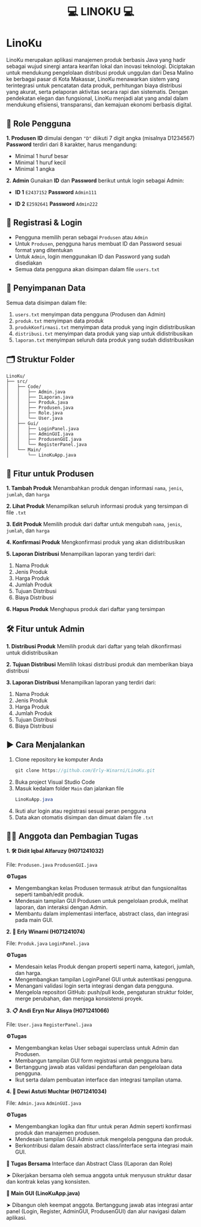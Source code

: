 <h1 align="center"> 💻 LINOKU 💻 </h1> <p align="center"> </p>

# LinoKu
LinoKu merupakan aplikasi manajemen produk berbasis Java yang hadir sebagai wujud sinergi antara kearifan lokal dan inovasi teknologi. Diciptakan untuk mendukung pengelolaan distribusi produk unggulan dari Desa Malino ke berbagai pasar di Kota Makassar, LinoKu menawarkan sistem yang terintegrasi untuk pencatatan data produk, perhitungan biaya distribusi yang akurat, serta pelaporan aktivitas secara rapi dan sistematis. Dengan pendekatan elegan dan fungsional, LinoKu menjadi alat yang andal dalam mendukung efisiensi, transparansi, dan kemajuan ekonomi berbasis digital.


## 🔑 Role Pengguna
**1. Produsen**
**ID** dimulai dengan `"D"` diikuti 7 digit angka (misalnya D1234567)
**Password** terdiri dari 8 karakter, harus mengandung:
* Minimal 1 huruf besar
* Minimal 1 huruf kecil
* Minimal 1 angka

**2. Admin**
Gunakan **ID** dan **Password** berikut untuk login sebagai Admin:

* **ID 1**  `E2437152` **Password** `Admin111`

* **ID 2**  `E2592641` **Password** `Admin222`

## 📝 Registrasi & Login
* Pengguna memilih peran sebagai `Produsen` atau `Admin`
* Untuk `Produsen`, pengguna harus membuat ID dan Password sesuai format yang ditentukan
* Untuk `Admin`, login menggunakan ID dan Password yang sudah disediakan
* Semua data pengguna akan disimpan dalam file `users.txt `

## 💾 Penyimpanan Data
Semua data disimpan dalam file:
1. `users.txt` menyimpan data pengguna (Produsen dan Admin)
2. `produk.txt` menyimpan data produk 
3. `produkKonfirmasi.txt` menyimpan data produk yang ingin didistribusikan
4. `distribusi.txt` menyimpan data produk yang siap untuk didistribusikan
5. `laporan.txt` menyimpan seluruh data produk yang sudah didistribusikan
   
## 🗂️ Struktur Folder
```
LinoKu/
├── src/
│   ├── Code/
│   │   ├── Admin.java
│   │   ├── ILaporan.java
│   │   ├── Produk.java
│   │   ├── Produsen.java
│   │   ├── Role.java
│   │   └── User.java
│   ├── Gui/
│   │   ├── LoginPanel.java
│   │   ├── AdminGUI.java
│   │   ├── ProdusenGUI.java
│   │   └── RegisterPanel.java
│   └── Main/
│       └── LinoKuApp.java

```
    
## 👤 Fitur untuk Produsen
**1. Tambah Produk**
Menambahkan produk dengan informasi `nama`, `jenis`, `jumlah`, dan `harga`

**2. Lihat Produk**
Menampilkan seluruh informasi produk yang tersimpan di file `.txt`

**3. Edit Produk**
Memilih produk dari daftar untuk mengubah `nama`, `jenis`, `jumlah`, dan `harga`

**4. Konfirmasi Produk**
Mengkonfirmasi produk yang akan didistribusikan

**5. Laporan Distribusi**
Menampilkan laporan yang terdiri dari:
1. Nama Produk
2. Jenis Produk
3. Harga Produk
4. Jumlah Produk
5. Tujuan Distribusi
6. Biaya Distribusi

**6. Hapus Produk**
Menghapus produk dari daftar yang tersimpan

## 🛠️ Fitur untuk Admin
**1. Distribusi Produk**
Memilih produk dari daftar yang telah dikonfirmasi untuk didistribusikan

**2. Tujuan Distribusi**
Memilih lokasi distribusi produk dan memberikan biaya distribusi

**3. Laporan Distribusi**
Menampilkan laporan yang terdiri dari:
1. Nama Produk
2. Jenis Produk
3. Harga Produk
4. Jumlah Produk
5. Tujuan Distribusi
6. Biaya Distribusi

## ▶️ Cara Menjalankan
1. Clone repository ke komputer Anda
   ```Java
   git clone https://github.com/Erly-Winarni/LinoKu.git
   ```
2. Buka project Visual Studio Code
3. Masuk kedalam folder `Main` dan jalankan file
   ```Java
   LinoKuApp.java
   ```
4. Ikuti alur login atau registrasi sesuai peran pengguna
5. Data akan otomatis disimpan dan dimuat dalam file `.txt`

## 🧑‍💻 Anggota dan Pembagian Tugas
**1. 🛠️ Didit Iqbal Alfaruzy (H071241032)**

File: `Produsen.java` `ProdusenGUI.java`

**⚙️Tugas**
* Mengembangkan kelas Produsen termasuk atribut dan fungsionalitas seperti tambah/edit produk.
* Mendesain tampilan GUI Produsen untuk pengelolaan produk, melihat laporan, dan interaksi dengan Admin.
* Membantu dalam implementasi interface, abstract class, dan integrasi pada main GUI.

**2. 🔐 Erly Winarni (H071241074)**

File: `Produk.java` `LoginPanel.java`

**⚙️Tugas**
* Mendesain kelas Produk dengan properti seperti nama, kategori, jumlah, dan harga.
* Mengembangkan tampilan LoginPanel GUI untuk autentikasi pengguna.
* Menangani validasi login serta integrasi dengan data pengguna.
* Mengelola repositori GitHub: push/pull kode, pengaturan struktur folder, merge perubahan, dan menjaga konsistensi proyek.

**3. 📋 Andi Eryn Nur Alisya (H071241066)**

File: `User.java` `RegisterPanel.java`

**⚙️Tugas**
* Mengembangkan kelas User sebagai superclass untuk Admin dan Produsen.
* Membangun tampilan GUI form registrasi untuk pengguna baru.
* Bertanggung jawab atas validasi pendaftaran dan pengelolaan data pengguna.
* Ikut serta dalam pembuatan interface dan integrasi tampilan utama.

**4. 🌸 Dewi Astuti Muchtar (H071241034)**

File: `Admin.java` `AdminGUI.java`

**⚙️Tugas**
* Mengembangkan logika dan fitur untuk peran Admin seperti konfirmasi produk dan manajemen produsen.
* Mendesain tampilan GUI Admin untuk mengelola pengguna dan produk.
* Berkontribusi dalam desain abstract class/interface serta integrasi main GUI.

**📑 Tugas Bersama**
Interface dan Abstract Class (ILaporan dan Role)

➤ Dikerjakan bersama oleh semua anggota untuk menyusun struktur dasar dan kontrak kelas yang konsisten.

**📄 Main GUI (LinoKuApp.java)**

➤ Dibangun oleh keempat anggota. Bertanggung jawab atas integrasi antar panel (Login, Register, AdminGUI, ProdusenGUI) dan alur navigasi dalam aplikasi.


